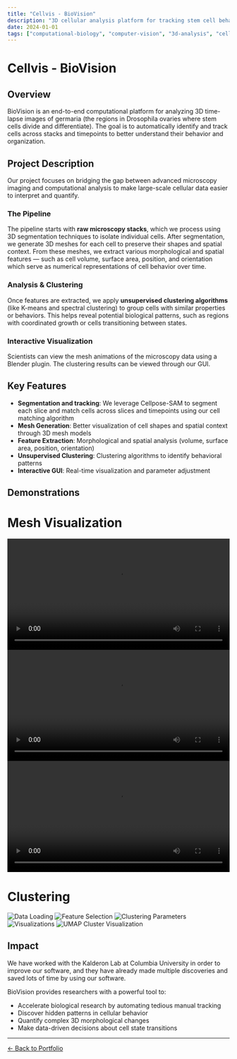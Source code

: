 ```yaml
---
title: "Cellvis - BioVision"
description: "3D cellular analysis platform for tracking stem cell behavior in Drosophila germaria"
date: 2024-01-01
tags: ["computational-biology", "computer-vision", "3d-analysis", "cell-tracking"]
---
```


# Cellvis - BioVision

## Overview

BioVision is an end-to-end computational platform for analyzing 3D time-lapse images of germaria (the regions in Drosophila ovaries where stem cells divide and differentiate). The goal is to automatically identify and track cells across stacks and timepoints to better understand their behavior and organization.

## Project Description

Our project focuses on bridging the gap between advanced microscopy imaging and computational analysis to make large-scale cellular data easier to interpret and quantify.

### The Pipeline

The pipeline starts with **raw microscopy stacks**, which we process using 3D segmentation techniques to isolate individual cells. After segmentation, we generate 3D meshes for each cell to preserve their shapes and spatial context. From these meshes, we extract various morphological and spatial features — such as cell volume, surface area, position, and orientation which serve as numerical representations of cell behavior over time.

### Analysis & Clustering

Once features are extracted, we apply **unsupervised clustering algorithms** (like K-means and spectral clustering) to group cells with similar properties or behaviors. This helps reveal potential biological patterns, such as regions with coordinated growth or cells transitioning between states.

### Interactive Visualization

Scientists can view the mesh animations of the microscopy data using a Blender plugin. The clustering results can be viewed through our GUI.

## Key Features

- **Segmentation and tracking**: We leverage Cellpose-SAM to segment each slice and match cells across slices and timepoints using our cell matching algorithm
- **Mesh Generation**: Better visualization of cell shapes and spatial context through 3D mesh models
- **Feature Extraction**: Morphological and spatial analysis (volume, surface area, position, orientation)
- **Unsupervised Clustering**: Clustering algorithms to identify behavioral patterns
- **Interactive GUI**: Real-time visualization and parameter adjustment

## Demonstrations

# Mesh Visualization
<video width="100%" controls>
  <source src="/videos/output1.mp4" type="video/mp4">
  Your browser does not support the video tag.
</video>

<video width="100%" controls>
  <source src="/videos/output2.mp4" type="video/mp4">
  Your browser does not support the video tag.
</video>

<video width="100%" controls>
  <source src="/videos/output3.mp4" type="video/mp4">
  Your browser does not support the video tag.
</video>

# Clustering

![Data Loading](/images/image1.png)
![Feature Selection](/images/image2.png)
![Clustering Parameters](/images/image3.png)
![Visualizations](/images/image4.png)
![UMAP Cluster Visualization](/images/image5.png)

## Impact

We have worked with the Kalderon Lab at Columbia University in order to improve our software, and they have already made multiple discoveries and saved lots of time by using our software.

BioVision provides researchers with a powerful tool to:
- Accelerate biological research by automating tedious manual tracking
- Discover hidden patterns in cellular behavior
- Quantify complex 3D morphological changes
- Make data-driven decisions about cell state transitions

---

[← Back to Portfolio](/)